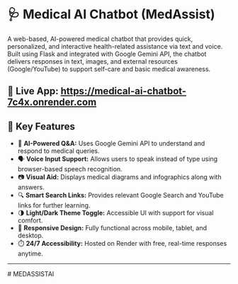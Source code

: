 # 🩺 Medical AI Chatbot (MedAssist)

A web-based, AI-powered medical chatbot that provides quick, personalized, and interactive health-related assistance via text and voice. Built using Flask and integrated with Google Gemini API, the chatbot delivers responses in text, images, and external resources (Google/YouTube) to support self-care and basic medical awareness.

🚀 Live App: 
https://medical-ai-chatbot-7c4x.onrender.com
---

## 🌟 Key Features

- 🧠 **AI-Powered Q&A:** Uses Google Gemini API to understand and respond to medical queries.
- 🗣️ **Voice Input Support:** Allows users to speak instead of type using browser-based speech recognition.
- 📷 **Visual Aid:** Displays medical diagrams and infographics along with answers.
- 🔍 **Smart Search Links:** Provides relevant Google Search and YouTube links for further learning.
- 🌗 **Light/Dark Theme Toggle:** Accessible UI with support for visual comfort.
- 📱 **Responsive Design:** Fully functional across mobile, tablet, and desktop.
- ⏱️ **24/7 Accessibility:** Hosted on Render with free, real-time responses anytime.

---
#   M E D A S S I S T A I 
 
 
